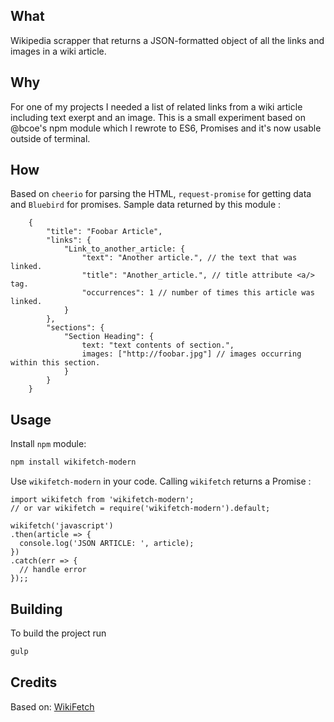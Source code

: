 ## What

Wikipedia scrapper that returns a JSON-formatted object of all the links and images in a wiki article.


## Why

For one of my projects I needed a list of related links from a wiki article including text exerpt and an image.
This is a small experiment based on @bcoe's npm module which I rewrote to ES6, Promises and it's now usable outside of terminal. 


## How

Based on `cheerio` for parsing the HTML, `request-promise` for getting data and `Bluebird` for promises.
Sample data returned by this module :

```javscript
	{
		"title": "Foobar Article",
		"links": {
			"Link_to_another_article: {
				"text": "Another article.", // the text that was linked.
				"title": "Another_article.", // title attribute <a/> tag.
				"occurrences": 1 // number of times this article was linked.
			}
		},
		"sections": {
			"Section Heading": {
				text: "text contents of section.",
				images: ["http://foobar.jpg"] // images occurring within this section.
			}
		}
	}
```


## Usage

Install `npm` module:

```bash
npm install wikifetch-modern
```


Use `wikifetch-modern` in your code. Calling `wikifetch` returns a Promise :
```
import wikifetch from 'wikifetch-modern';
// or var wikifetch = require('wikifetch-modern').default;

wikifetch('javascript')
.then(article => {
  console.log('JSON ARTICLE: ', article);
})
.catch(err => {
  // handle error
});;
```


## Building

To build the project run

```bash
gulp
```


## Credits

Based on:
[WikiFetch](https://github.com/bcoe/wikifetch)
